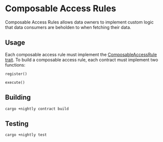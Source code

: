 # Composable Access Rules

Composable Access Rules allows data owners to implement custom logic that data consumers are beholden to when fetching their data.

## Usage

Each composable access rule must implement the [ComposableAccessRule trait](./composable_access_rule.rs). To build a composable access rule, each contract must implement two functions:

`register()`

`execute()`

## Building

`cargo +nightly contract build`

## Testing

`cargo +nightly test`
